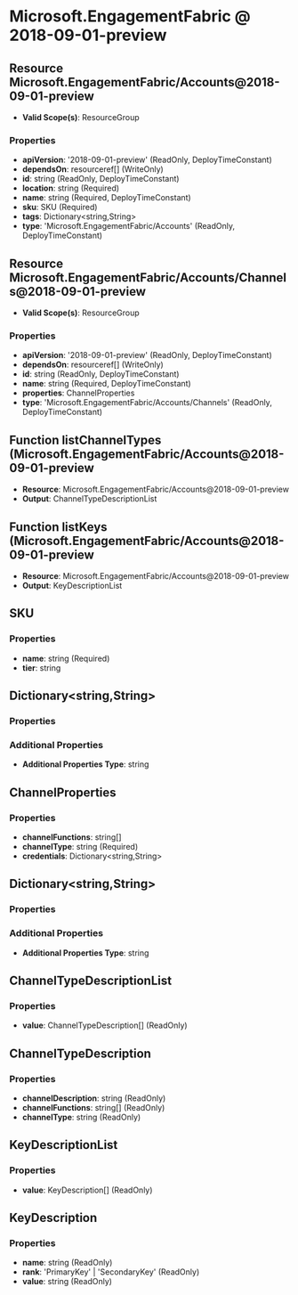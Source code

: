 # Microsoft.EngagementFabric @ 2018-09-01-preview

## Resource Microsoft.EngagementFabric/Accounts@2018-09-01-preview
* **Valid Scope(s)**: ResourceGroup
### Properties
* **apiVersion**: '2018-09-01-preview' (ReadOnly, DeployTimeConstant)
* **dependsOn**: resourceref[] (WriteOnly)
* **id**: string (ReadOnly, DeployTimeConstant)
* **location**: string (Required)
* **name**: string (Required, DeployTimeConstant)
* **sku**: SKU (Required)
* **tags**: Dictionary<string,String>
* **type**: 'Microsoft.EngagementFabric/Accounts' (ReadOnly, DeployTimeConstant)

## Resource Microsoft.EngagementFabric/Accounts/Channels@2018-09-01-preview
* **Valid Scope(s)**: ResourceGroup
### Properties
* **apiVersion**: '2018-09-01-preview' (ReadOnly, DeployTimeConstant)
* **dependsOn**: resourceref[] (WriteOnly)
* **id**: string (ReadOnly, DeployTimeConstant)
* **name**: string (Required, DeployTimeConstant)
* **properties**: ChannelProperties
* **type**: 'Microsoft.EngagementFabric/Accounts/Channels' (ReadOnly, DeployTimeConstant)

## Function listChannelTypes (Microsoft.EngagementFabric/Accounts@2018-09-01-preview
* **Resource**: Microsoft.EngagementFabric/Accounts@2018-09-01-preview
* **Output**: ChannelTypeDescriptionList

## Function listKeys (Microsoft.EngagementFabric/Accounts@2018-09-01-preview
* **Resource**: Microsoft.EngagementFabric/Accounts@2018-09-01-preview
* **Output**: KeyDescriptionList

## SKU
### Properties
* **name**: string (Required)
* **tier**: string

## Dictionary<string,String>
### Properties
### Additional Properties
* **Additional Properties Type**: string

## ChannelProperties
### Properties
* **channelFunctions**: string[]
* **channelType**: string (Required)
* **credentials**: Dictionary<string,String>

## Dictionary<string,String>
### Properties
### Additional Properties
* **Additional Properties Type**: string

## ChannelTypeDescriptionList
### Properties
* **value**: ChannelTypeDescription[] (ReadOnly)

## ChannelTypeDescription
### Properties
* **channelDescription**: string (ReadOnly)
* **channelFunctions**: string[] (ReadOnly)
* **channelType**: string (ReadOnly)

## KeyDescriptionList
### Properties
* **value**: KeyDescription[] (ReadOnly)

## KeyDescription
### Properties
* **name**: string (ReadOnly)
* **rank**: 'PrimaryKey' | 'SecondaryKey' (ReadOnly)
* **value**: string (ReadOnly)

